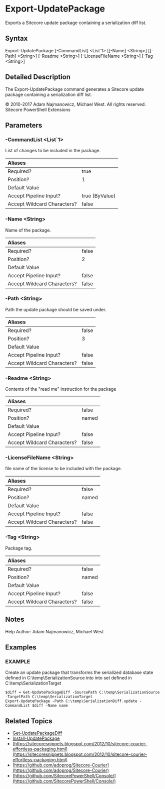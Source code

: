 # Export-UpdatePackage

Exports a Sitecore update package containing a serialization diff list.

## Syntax

Export-UpdatePackage \[-CommandList\] &lt;List\`1&gt; \[\[-Name\] &lt;String&gt;\] \[\[-Path\] &lt;String&gt;\] \[-Readme &lt;String&gt;\] \[-LicenseFileName &lt;String&gt;\] \[-Tag &lt;String&gt;\]

## Detailed Description

The Export-UpdatePackage command generates a Sitecore update package containing a serialization diff list.

© 2010-2017 Adam Najmanowicz, Michael West. All rights reserved. Sitecore PowerShell Extensions

## Parameters

### -CommandList  &lt;List\`1&gt;

List of changes to be included in the package.

| Aliases |  |
| :--- | :--- |
| Required? | true |
| Position? | 1 |
| Default Value |  |
| Accept Pipeline Input? | true \(ByValue\) |
| Accept Wildcard Characters? | false |

### -Name  &lt;String&gt;

Name of the package.

| Aliases |  |
| :--- | :--- |
| Required? | false |
| Position? | 2 |
| Default Value |  |
| Accept Pipeline Input? | false |
| Accept Wildcard Characters? | false |

### -Path  &lt;String&gt;

Path the update package should be saved under.

| Aliases |  |
| :--- | :--- |
| Required? | false |
| Position? | 3 |
| Default Value |  |
| Accept Pipeline Input? | false |
| Accept Wildcard Characters? | false |

### -Readme  &lt;String&gt;

Contents of the "read me" instruction for the package

| Aliases |  |
| :--- | :--- |
| Required? | false |
| Position? | named |
| Default Value |  |
| Accept Pipeline Input? | false |
| Accept Wildcard Characters? | false |

### -LicenseFileName  &lt;String&gt;

file name of the license to be included with the package.

| Aliases |  |
| :--- | :--- |
| Required? | false |
| Position? | named |
| Default Value |  |
| Accept Pipeline Input? | false |
| Accept Wildcard Characters? | false |

### -Tag  &lt;String&gt;

Package tag.

| Aliases |  |
| :--- | :--- |
| Required? | false |
| Position? | named |
| Default Value |  |
| Accept Pipeline Input? | false |
| Accept Wildcard Characters? | false |

## Notes

Help Author: Adam Najmanowicz, Michael West

## Examples

### EXAMPLE

Create an update package that transforms the serialized database state defined in C:\temp\SerializationSource into into set defined in C:\temp\SerializationTarget

```text
$diff = Get-UpdatePackageDiff -SourcePath C:\temp\SerializationSource -TargetPath C:\temp\SerializationTarget
Export-UpdatePackage -Path C:\temp\SerializationDiff.update -CommandList $diff -Name name
```

## Related Topics

* [Get-UpdatePackageDiff](get-updatepackagediff.md)
* [Install-UpdatePackage](install-updatepackage.md)
* [https://sitecoresnippets.blogspot.com/2012/10/sitecore-courier-effortless-packaging.html](https://sitecoresnippets.blogspot.com/2012/10/sitecore-courier-effortless-packaging.html) 
* [https://github.com/adoprog/Sitecore-Courier](https://github.com/adoprog/Sitecore-Courier) 
* [https://github.com/SitecorePowerShell/Console/](https://github.com/SitecorePowerShell/Console/) 

